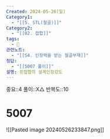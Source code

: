 ```yaml
---
Created: 2024-05-26(일)
Category1:
  - "[[5. STL(철골)]]"
Category2:
  - "[[02. 접합]]"
tags:
  - 🧮
관련노트:
  - "[[S4. 인장력을 받는 철골부재]]"
정답:
  - "[[5007 풀이]]"
설명: 핀접합의 설계인장강도
---
```

중요::4
풀이::X△
반복도::10
#  5007
![[Pasted image 20240526233847.png]]
